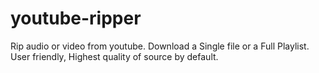 # youtube-ripper
Rip audio or video from youtube. Download a Single file or a Full Playlist. User friendly, Highest quality of source by default.
